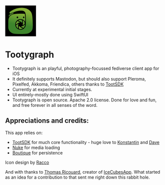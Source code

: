 <p><img src="https://raw.githubusercontent.com/samscam/tootygraph/main/Artwork/racco-icon.png" width="100" /></p>

# Tootygraph

* Tootygraph is an playful, photography-focussed fediverse client app for iOS
* It definitely supports Mastodon, but should also support Pleroma, Pixelfed, Akkoma, Friendica, others thanks to [TootSDK](https://github.com/TootSDK/TootSDK)
* Currently at experimental initial stages.
* UI entirely-mostly done using SwiftUI
* Tootygraph is open source. Apache 2.0 license. Done for love and fun, and free forever in all senses of the word.

## Appreciations and credits:

This app relies on:

* [TootSDK](https://github.com/TootSDK/TootSDK) for much core functionality - huge love to [Konstantin](https://m.iamkonstantin.eu/konstantin) and [Dave](https://social.davidgarywood.com/@davidgarywood) 
* [Nuke](https://github.com/kean/Nuke) for media loading
* [Boutique](https://github.com/mergesort/Boutique) for persistence

Icon design by [Racco](https://mastodon.social/@racco)

And with thanks to [Thomas Ricouard](https://mastodon.social/@dimillian), creator of [IceCubesApp](https://mastodon.online/@IceCubesApp). What started as an idea for a contribution to that sent me right down this rabbit hole.
